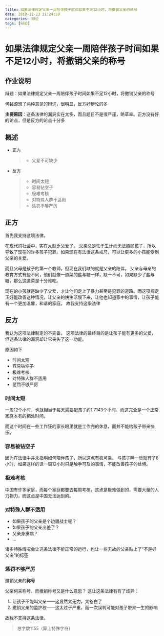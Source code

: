 ```yaml
---
title: 如果法律规定父亲一周陪伴孩子时间如果不足12小时，将撤销父亲的称号
date: 2018-12-23 21:24:59
categories: 辩论
tags: [辩论]
---
```

# 如果法律规定父亲一周陪伴孩子时间如果不足12小时，将撤销父亲的称号

## 作业说明
辩题：如果法律规定父亲一周陪伴孩子时间如果不足12小时，将撤销父亲的称号

何铭源想了两种意见的辩词，很明显，反方好辩论的多

**主要原因**：这条法律的漏洞实在太多，而且题目不是很严谨，略草率。正方没有好的论点，但是反方的论点十分多
## 概述
- 正方

	>- 父爱不可缺少

- 反方

	> - 时间太短
	> - 容易钻空子
	> - 极难考核
	> - 对特殊人群不适用
	> - 惩罚不够严厉
<!--more-->
## 正方

首先我支持这项法律。

在现代的社会中，实在太缺乏父爱了。
父亲总是忙于生计而无法照顾孩子，所以导致了现在的许多孩子犯罪。如果现在有法律这条戒尺，可以让更多的小孩能受到父亲的关爱。

而且父母是孩子的第一个教师，但现在我们缺的就是父亲的陪伴。
父亲与母亲的教育方式有些不同，他们就像一道菜的盐与糖一样，缺一不可，如果缺少了盐与糖，那么这道菜是十分难吃。

现在的小孩就是缺少了父爱，才让他们走上了暴力甚至是犯罪的道路。而这项规定正好能改善这种情况，让父亲的快生活慢下来，让他也知道家中的事情，让孩子能有一个更加温馨，和谐的家庭。
故我支持这条法律

## 反方

我认为这项法律制定的不完备。
这项法律的最终目的是让孩子能有更多的父爱，但这条法律的漏洞却让它丧失了这一功能。

原因如下

- 时间太短
- 容易钻空子
- 极难考核
- 对特殊人群不适用
- 惩罚不够严厉

### 时间太短

一周12个小时，也就相当于每天需要配孩子约1.7143个小时，而这完全是一个正常家庭本有的相处时间。

而这个时间在一些工作狂的家长眼里就是工作完的休息，而并不能给孩子带来快乐。

### 容易被钻空子

因为在法律中并未指明如何陪伴孩子，所以这点有机可乘。
与孩子睡一觉就有了8小时，如果这样的话一周12小时只是触手可及的事情，不能改善孩子的处境。

### 极难考核

中国有许多家庭，而每个家庭都要去每周考核，这点是极难做到的，需要大量的人力物力，而这点是中国无法达到的。

### 对特殊人群不适用

- 如果孩子的父亲是个边疆战士呢？
- 如果孩子的父亲出差了？
- 父亲身重病？
- ...

诸多特殊情况会让这条法律不能正常的运行，也让一些无故的父亲贴上了“不是好父亲”的标签

### 惩罚不够严厉

撤销父亲的**称号**

父亲何来称号，而撤销称号又是什么意思？
这让这条法律有有了歧异：

1. 让孩子不能叫父亲——这显然太无力，太苍白了
2. 撤销父亲的监护权——这太过于严重，而一次误判可能对孩子带来一生的影响

故我不支持这条法律。

>总字数1155（算上特殊字符）
